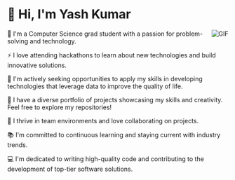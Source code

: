 <h1>👋 Hi, I'm Yash Kumar</h1>
<div>
  <img align="right" alt="GIF" src="https://media.giphy.com/media/SWoSkN6DxTszqIKEqv/giphy.gif">
  <p>👀 I'm a Computer Science grad student with a passion for problem-solving and technology.</p>
  <p>⚡ I love attending hackathons to learn about new technologies and build innovative solutions.</p>
  <p>🌱 I'm actively seeking opportunities to apply my skills in developing technologies that leverage data to improve the quality of life.</p>
  <p>🔭 I have a diverse portfolio of projects showcasing my skills and creativity. Feel free to explore my repositories!</p>
  <p>👯 I thrive in team environments and love collaborating on projects.</p>
  <p>📚 I'm committed to continuous learning and staying current with industry trends.</p>
  <p>💻 I'm dedicated to writing high-quality code and contributing to the development of top-tier software solutions.</p>
</div>

